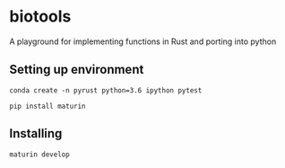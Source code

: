 # biotools # 

A playground for implementing functions in Rust and porting into python

## Setting up environment ##

```
conda create -n pyrust python=3.6 ipython pytest
```

```
pip install maturin
```

## Installing ##

```
maturin develop
```


